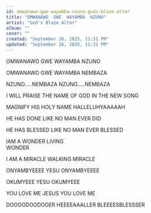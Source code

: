 ```yaml
---
id: omwanawo-gwe-wayamba-nzuno-gods-blaze-altar
title: "OMWANAWO  GWE  WAYAMBA  NZUNO"
artist: "God's Blaze Altar"
album: ""
cover: ""
created: "September 26, 2025, 11:31 PM"
updated: "September 26, 2025, 11:31 PM"
---
```


OMWANAWO 
GWE 
WAYAMBA 
NZUNO

OMWANAWO 
GWE 
WAYAMBA 
NEMBAZA

NZUNO…..NEMBAZA
NZUNO…..NEMBAZA

I WILL PRAISE 
THE NAME OF GOD 
IN THE NEW SONG

MAGNIFY HIS
 HOLY NAME 
HALLELUHYAAAAAH 

HE HAS DONE 
LIKE 
NO MAN 
EVER DID
 
HE HAS BLESSED
 LIKE 
NO MAN 
EVER BLESSED
 
IAM A WONDER 
LIVING  
WONDER


I AM A MIRACLE 
WALKING
 MIRACLE 

ONYAMBYEEEE 
YESU
ONYAMBYEEEE

OKUMYEEE
YESU
OKUMYEEE

YOU LOVE ME
JESUS 
YOU LOVE ME

DOOOODOODOOER
HEEEEAAALLER
BLEEEESBLESSSER